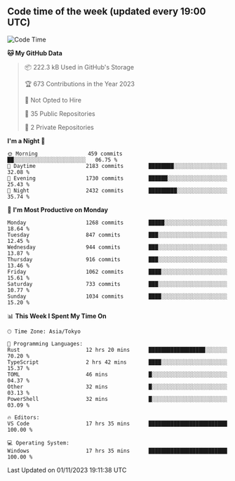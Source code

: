## Code time of the week (updated every 19:00 UTC)

<!--START_SECTION:waka-->
![Code Time](http://img.shields.io/badge/Code%20Time-2%2C257%20hrs%2033%20mins-blue)

**🐱 My GitHub Data** 

> 📦 222.3 kB Used in GitHub's Storage 
 > 
> 🏆 673 Contributions in the Year 2023
 > 
> 🚫 Not Opted to Hire
 > 
> 📜 35 Public Repositories 
 > 
> 🔑 2 Private Repositories 
 > 
**I'm a Night 🦉** 

```text
🌞 Morning                459 commits         ██░░░░░░░░░░░░░░░░░░░░░░░   06.75 % 
🌆 Daytime                2183 commits        ████████░░░░░░░░░░░░░░░░░   32.08 % 
🌃 Evening                1730 commits        ██████░░░░░░░░░░░░░░░░░░░   25.43 % 
🌙 Night                  2432 commits        █████████░░░░░░░░░░░░░░░░   35.74 % 
```
📅 **I'm Most Productive on Monday** 

```text
Monday                   1268 commits        █████░░░░░░░░░░░░░░░░░░░░   18.64 % 
Tuesday                  847 commits         ███░░░░░░░░░░░░░░░░░░░░░░   12.45 % 
Wednesday                944 commits         ███░░░░░░░░░░░░░░░░░░░░░░   13.87 % 
Thursday                 916 commits         ███░░░░░░░░░░░░░░░░░░░░░░   13.46 % 
Friday                   1062 commits        ████░░░░░░░░░░░░░░░░░░░░░   15.61 % 
Saturday                 733 commits         ███░░░░░░░░░░░░░░░░░░░░░░   10.77 % 
Sunday                   1034 commits        ████░░░░░░░░░░░░░░░░░░░░░   15.20 % 
```


📊 **This Week I Spent My Time On** 

```text
🕑︎ Time Zone: Asia/Tokyo

💬 Programming Languages: 
Rust                     12 hrs 20 mins      ██████████████████░░░░░░░   70.20 % 
TypeScript               2 hrs 42 mins       ████░░░░░░░░░░░░░░░░░░░░░   15.37 % 
TOML                     46 mins             █░░░░░░░░░░░░░░░░░░░░░░░░   04.37 % 
Other                    32 mins             █░░░░░░░░░░░░░░░░░░░░░░░░   03.13 % 
PowerShell               32 mins             █░░░░░░░░░░░░░░░░░░░░░░░░   03.09 % 

🔥 Editors: 
VS Code                  17 hrs 35 mins      █████████████████████████   100.00 % 

💻 Operating System: 
Windows                  17 hrs 35 mins      █████████████████████████   100.00 % 
```


 Last Updated on 01/11/2023 19:11:38 UTC
<!--END_SECTION:waka-->